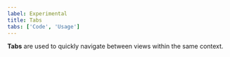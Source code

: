 ```yaml
---
label: Experimental
title: Tabs
tabs: ['Code', 'Usage']
---
```


<page-intro>**Tabs** are used to quickly navigate between views within the same context.</page-intro>

<component
    name="Tabs"
    component="tabs"
    variation="tabs"
    experimental="true"
    >
</component>
<component-docs component="tabs" experimental="true"></component-docs>

